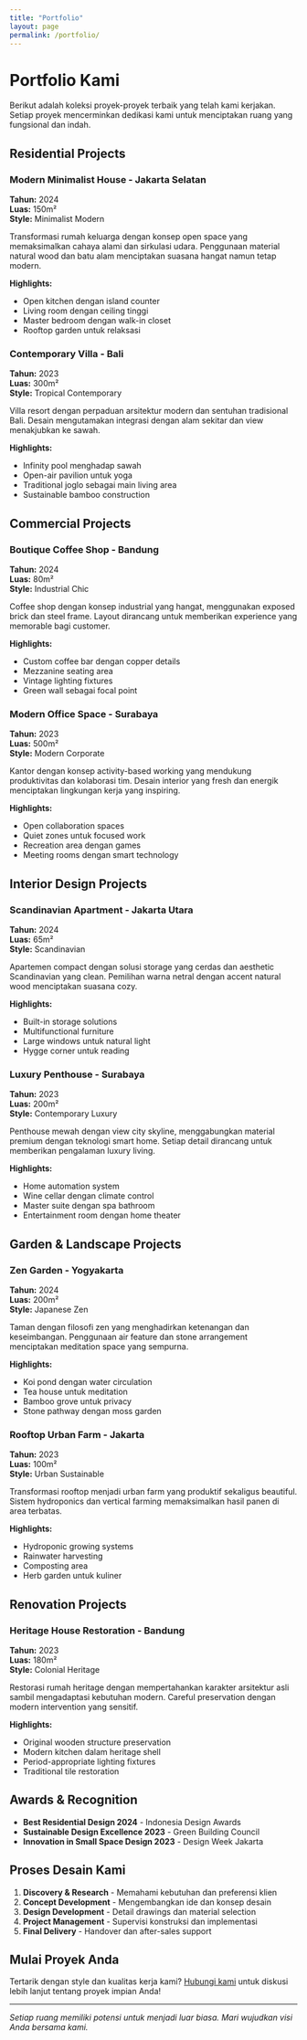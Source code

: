 ```yaml
---
title: "Portfolio"
layout: page
permalink: /portfolio/
---
```


# Portfolio Kami

Berikut adalah koleksi proyek-proyek terbaik yang telah kami kerjakan. Setiap proyek mencerminkan dedikasi kami untuk menciptakan ruang yang fungsional dan indah.

## Residential Projects

### Modern Minimalist House - Jakarta Selatan
**Tahun:** 2024  
**Luas:** 150m²  
**Style:** Minimalist Modern

Transformasi rumah keluarga dengan konsep open space yang memaksimalkan cahaya alami dan sirkulasi udara. Penggunaan material natural wood dan batu alam menciptakan suasana hangat namun tetap modern.

**Highlights:**
- Open kitchen dengan island counter
- Living room dengan ceiling tinggi
- Master bedroom dengan walk-in closet
- Rooftop garden untuk relaksasi

### Contemporary Villa - Bali
**Tahun:** 2023  
**Luas:** 300m²  
**Style:** Tropical Contemporary

Villa resort dengan perpaduan arsitektur modern dan sentuhan tradisional Bali. Desain mengutamakan integrasi dengan alam sekitar dan view menakjubkan ke sawah.

**Highlights:**
- Infinity pool menghadap sawah
- Open-air pavilion untuk yoga
- Traditional joglo sebagai main living area
- Sustainable bamboo construction

## Commercial Projects

### Boutique Coffee Shop - Bandung
**Tahun:** 2024  
**Luas:** 80m²  
**Style:** Industrial Chic

Coffee shop dengan konsep industrial yang hangat, menggunakan exposed brick dan steel frame. Layout dirancang untuk memberikan experience yang memorable bagi customer.

**Highlights:**
- Custom coffee bar dengan copper details
- Mezzanine seating area
- Vintage lighting fixtures
- Green wall sebagai focal point

### Modern Office Space - Surabaya
**Tahun:** 2023  
**Luas:** 500m²  
**Style:** Modern Corporate

Kantor dengan konsep activity-based working yang mendukung produktivitas dan kolaborasi tim. Desain interior yang fresh dan energik menciptakan lingkungan kerja yang inspiring.

**Highlights:**
- Open collaboration spaces
- Quiet zones untuk focused work
- Recreation area dengan games
- Meeting rooms dengan smart technology

## Interior Design Projects

### Scandinavian Apartment - Jakarta Utara
**Tahun:** 2024  
**Luas:** 65m²  
**Style:** Scandinavian

Apartemen compact dengan solusi storage yang cerdas dan aesthetic Scandinavian yang clean. Pemilihan warna netral dengan accent natural wood menciptakan suasana cozy.

**Highlights:**
- Built-in storage solutions
- Multifunctional furniture
- Large windows untuk natural light
- Hygge corner untuk reading

### Luxury Penthouse - Surabaya
**Tahun:** 2023  
**Luas:** 200m²  
**Style:** Contemporary Luxury

Penthouse mewah dengan view city skyline, menggabungkan material premium dengan teknologi smart home. Setiap detail dirancang untuk memberikan pengalaman luxury living.

**Highlights:**
- Home automation system
- Wine cellar dengan climate control
- Master suite dengan spa bathroom
- Entertainment room dengan home theater

## Garden & Landscape Projects

### Zen Garden - Yogyakarta
**Tahun:** 2024  
**Luas:** 200m²  
**Style:** Japanese Zen

Taman dengan filosofi zen yang menghadirkan ketenangan dan keseimbangan. Penggunaan air feature dan stone arrangement menciptakan meditation space yang sempurna.

**Highlights:**
- Koi pond dengan water circulation
- Tea house untuk meditation
- Bamboo grove untuk privacy
- Stone pathway dengan moss garden

### Rooftop Urban Farm - Jakarta
**Tahun:** 2023  
**Luas:** 100m²  
**Style:** Urban Sustainable

Transformasi rooftop menjadi urban farm yang produktif sekaligus beautiful. Sistem hydroponics dan vertical farming memaksimalkan hasil panen di area terbatas.

**Highlights:**
- Hydroponic growing systems
- Rainwater harvesting
- Composting area
- Herb garden untuk kuliner

## Renovation Projects

### Heritage House Restoration - Bandung
**Tahun:** 2023  
**Luas:** 180m²  
**Style:** Colonial Heritage

Restorasi rumah heritage dengan mempertahankan karakter arsitektur asli sambil mengadaptasi kebutuhan modern. Careful preservation dengan modern intervention yang sensitif.

**Highlights:**
- Original wooden structure preservation
- Modern kitchen dalam heritage shell
- Period-appropriate lighting fixtures
- Traditional tile restoration

## Awards & Recognition

- **Best Residential Design 2024** - Indonesia Design Awards
- **Sustainable Design Excellence 2023** - Green Building Council
- **Innovation in Small Space Design 2023** - Design Week Jakarta

## Proses Desain Kami

1. **Discovery & Research** - Memahami kebutuhan dan preferensi klien
2. **Concept Development** - Mengembangkan ide dan konsep desain
3. **Design Development** - Detail drawings dan material selection
4. **Project Management** - Supervisi konstruksi dan implementasi
5. **Final Delivery** - Handover dan after-sales support

## Mulai Proyek Anda

Tertarik dengan style dan kualitas kerja kami? [Hubungi kami](/contact/) untuk diskusi lebih lanjut tentang proyek impian Anda!

---

*Setiap ruang memiliki potensi untuk menjadi luar biasa. Mari wujudkan visi Anda bersama kami.*